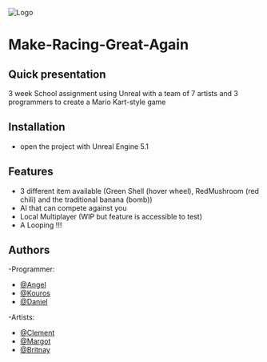 

![Logo](TitleScreen.png)


# Make-Racing-Great-Again

## Quick presentation
3 week School assignment using Unreal with a team of 7 artists and 3 programmers to create a Mario Kart-style game



## Installation

- open the project with Unreal Engine 5.1

## Features

- 3 different item available (Green Shell (hover wheel), RedMushroom (red chili) and the traditional banana (bomb))
- AI that can compete against you
- Local Multiplayer (WIP but feature is accessible to test)
- A Looping !!!
    


## Authors
-Programmer:
- [@Angel](https://github.com/Angel-2180)
- [@Kouros](https://github.com/Kouros26)
- [@Daniel]()
  
-Artists:
- [@Clement](https://www.linkedin.com/in/clément-regazzoni-1a7a581bb/)
- [@Margot]()
- [@Britnay]()